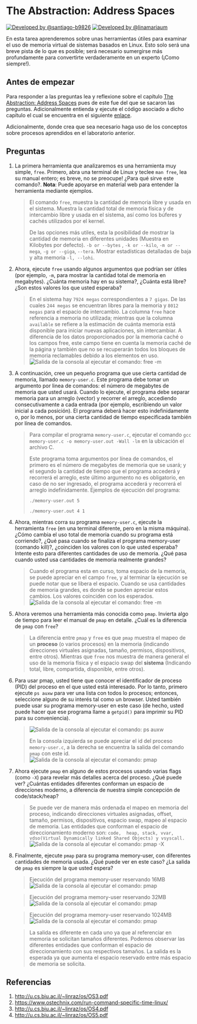 # The Abstraction: Address Spaces #

[![Developed by @santiago-b9826](https://img.shields.io/badge/developed%20by-%40SantiagoBedoya-blue.svg  "Santiago Bedoya")](https://github.com/santiago-b9826)   [![Developed by @linamariaum](https://img.shields.io/badge/developed%20by-%40linamariaum-ff69b4.svg  "Lina María Uribe")](https://github.com/linamariaum)


En esta tarea aprenderemos sobre unas herramientas útiles para examinar el uso de memoria virtual de sistemas basados en Linux. 
Esto solo será una breve pista de lo que es posible; será necesario sumergirse más profundamente para convertirte verdaderamente 
en un experto (¡Como siempre!).

## Antes de empezar ##

Para responder a las preguntas lea y reflexione sobre el capítulo [The Abstraction: Address Spaces]( http://pages.cs.wisc.edu/~remzi/OSTEP/vm-intro.pdf) pues de este fue del que se sacaron las preguntas. Adicionalmente entienda y ejecute el código asociado a dicho capítulo el cual se encuentra en el siguiente [enlace](https://github.com/remzi-arpacidusseau/ostep-code/tree/master/vm-intro). 

Adicionalmente, donde crea que sea necesario haga uso de los conceptos sobre procesos aprendidos en el laboratorio anterior.

## Preguntas ##

1. La primera herramienta que analizaremos es una herramienta muy simple, ```free```. Primero, abra una terminal de Linux y 
teclee ```man free```, lea su manual entero; es breve, no se preocupe! ¿Para qué sirve este comando?. **Nota**: Puede apoyarse en 
material web para entender la herramienta mediante ejemplos.
    > El comando ```free```, muestra la cantidad de memoria libre y usada en el sistema. Muestra la cantidad total de memoria física y de intercambio libre y usada en el sistema, así como los búferes y cachés utilizados por el kernel.
    >
    >De las opciones más utiles, esta la posibilidad de mostrar la cantidad de memoria en diferentes unidades (Muestra en Kilobytes por defecto). ```-b or --bytes``` , ```-k or --kilo```, ```-m or --mega```, ```-g or --giga```, ```--tera```. Mostrar estadísticas detalladas de baja y alta memoria ```-l, --lohi```.

2. Ahora, ejecute ```free``` usando algunos argumentos que podrían ser útiles (por ejemplo, ```-m```, para mostrar 
la cantidad total de memoria en megabytes). ¿Cuánta memoria hay en su sistema?, ¿Cuánta está libre? 
¿Son estos valores los que usted esperaba?
    > En el sistema hay ```7924 megas``` correspondientes a ```7 gigas```. De las cuales ```244 megas``` se encuentran libres para la memoria y ```8012 megas``` para el espacio de intercambio.
    > La columna ```free``` hace referencia a memoria no utilizada; mientras que la columna ```available``` se refiere a la estimación de cuánta memoria está disponible para iniciar nuevas aplicaciones, sin intercambiar. A diferencia de los datos proporcionados por la memoria caché o los campos free, este campo tiene en cuenta la memoria caché de la página y también que no se recuperarán todos los bloques de memoria reclamables debido a los elementos en uso.
    ![Salida de la consola al ejecutar el comando: free -m](https://raw.githubusercontent.com/santiago-b9826/lab-address-spaces/master/assets/2.png)

3. A continuación, cree un pequeño programa que use cierta cantidad de memoria, llamado ```memory-user.c```. 
Este programa debe tomar un argumento por linea de comandos: el número de megabytes de memoria que usted usará. 
Cuando lo ejecute, el programa debe separar memoria para un arreglo (vector) y recorrer el arreglo, 
accediendo consecutivamente a cada entrada (por ejemplo, escribiendo un valor inicial a cada posición). El programa deberá hacer esto indefinidamente o, 
por lo menos, por una cierta cantidad de tiempo especificada también por línea de comandos.
    > Para compilar el programa ```memory-user.c```, ejecutar el comando ```gcc memory-user.c -o memory-user.out -Wall -lm``` en la ubicación el archivo C.
    >
    > Este programa toma argumentos por línea de comandos, el primero es el número de megabytes de memoria que se usará; y el segundo la cantidad de tiempo que el programa accederá y recorrerá el arreglo, este último argumento no es obligatorio, en caso de no ser ingresado, el programa accederá y recorrerá el arreglo indefinidamente.
    > Ejemplos de ejecución del programa:
    >
    >```./memory-user.out 5```
    >
    >```./memory-user.out 4 1```

4. Ahora, mientras corra su programa ```memory-user.c```, ejecute la herramienta ```free``` (en una terminal diferente, 
pero en la misma máquina). ¿Cómo cambia el uso total de memoria cuando su programa está corriendo?,
¿Qué pasa cuando se finaliza el programa memory-user (comando kill)?, ¿coinciden los valores con lo que usted esperaba? 
Intente esto para diferentes cantidades de uso de memoria. ¿Qué pasa cuando usted usa cantidades de memoria realmente grandes?
    > Cuando el programa esta en curso, toma espacio de la memoria, se puede apreciar en el campo ```free```, y al terminar la ejecución se puede notar que se libera el espacio. Cuando se usa cantidades de memoria grandes, es donde se pueden apreciar estos cambios. Los valores coinciden con los esperados.
    ![Salida de la consola al ejecutar el comando: free -m](https://raw.githubusercontent.com/santiago-b9826/lab-address-spaces/master/assets/4.png)

5. Ahora veremos una herramienta más conocida como ```pmap```. Invierta algo de tiempo para leer el manual de ```pmap``` 
en detalle. ¿Cuál es la diferencia de ```pmap``` con ```free```?
    > La diferencia entre ```pmap``` y ```free``` es que ```pmap``` muestra el mapeo de un **proceso** (o varios procesos) en la memoria (indicando direcciones virtuales asignadas, tamaño, permisos, dispositivos, entre otros). Mientras que ```free``` nos muestra de manera general el uso de la memoria física y el espacio swap del **sistema** (Indicando total, libre, compartida, disponible, entre otros).

6. Para usar pmap, usted tiene que conocer el identificador de proceso (PID) del proceso en el que usted está interesado. 
Por lo tanto, primero ejecute ```ps auxw``` para ver una lista con todos lo procesos; entonces, 
seleccione alguno de su interés tal como un browser. Usted también puede usar su programa memory-user en este caso 
(de hecho, usted puede hacer que ese programa llame a ```getpid()``` para imprimir su PID para su conveniencia).
    >![Salida de la consola al ejecutar el comando: ps auxw](https://raw.githubusercontent.com/santiago-b9826/lab-address-spaces/master/assets/6.1.png)
    >
    > En la consola izquierda se puede apreciar el id del proceso ```memory-user.c```, a la derecha se encuentra la salida del comando ```pmap``` con este id.
    > ![Salida de la consola al ejecutar el comando: pmap](https://raw.githubusercontent.com/santiago-b9826/lab-address-spaces/master/assets/6.2.png)

7. Ahora ejecute ```pmap``` en alguno de estos procesos usando varias flags (como ```-X```) para revelar más detalles 
acerca del proceso. ¿Qué puede ver? ¿Cuántas entidades diferentes conforman un espacio de direcciones moderno, a diferencia de 
nuestra simple concepción de code/stack/heap?
    > Se puede ver de manera más ordenada el mapeo en memoria del proceso, indicando direcciones virtuales asignadas, offset, tamaño, permisos, dispositivos, espacio swap, mapeo al espacio de memoria.
    > Las entidades que conforman el espacio de direccionamiento moderno son: ```code,  heap, stack, vvar, vdso(Virtual Dynamically linked Shared Objects) y vsyscall.``` 
    > ![Salida de la consola al ejecutar el comando: pmap -X](https://raw.githubusercontent.com/santiago-b9826/lab-address-spaces/master/assets/7.png)

8. Finalmente, ejecute ```pmap``` para su programa memory-user, con diferentes cantidades de memoria usada. ¿Qué puede ver en este caso?  ¿La salida de ```pmap``` es siempre la que usted espera?
    > Ejecución del programa memory-user reservando 16MB 
    >![Salida de la consola al ejecutar el comando: pmap](https://raw.githubusercontent.com/santiago-b9826/lab-address-spaces/master/assets/8.1.png)

    > Ejecución del programa memory-user reservando 32MB
    > ![Salida de la consola al ejecutar el comando: pmap](https://raw.githubusercontent.com/santiago-b9826/lab-address-spaces/master/assets/8.2.png)

    > Ejecución del programa memory-user reservando 1024MB
    > ![Salida de la consola al ejecutar el comando: pmap](https://raw.githubusercontent.com/santiago-b9826/lab-address-spaces/master/assets/8.3.png)

    > La salida es diferente en cada uno ya que al referenciar en memoria se solicitan tamaños diferentes. Podemos observar las diferentes entidades que conforman el espacio de direccionamiento con sus respectivos tamaños. La salida es la esperada ya que aumenta el espacio reservado entre más espacio de memoria se solicita.

## Referencias ##

1. http://u.cs.biu.ac.il/~linraz/os/OS3.pdf
2. https://www.ostechnix.com/run-command-specific-time-linux/
3. http://u.cs.biu.ac.il/~linraz/os/OS4.pdf
4. http://u.cs.biu.ac.il/~linraz/os/OS5.pdf
